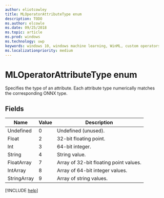 ```yaml
---
author: eliotcowley
title: MLOperatorAttributeType enum
description: TODO
ms.author: elcowle
ms.date: 09/25/2018
ms.topic: article
ms.prod: windows
ms.technology: uwp
keywords: windows 10, windows machine learning, WinML, custom operators, MLOperatorAttributeType
ms.localizationpriority: medium
---
```


# MLOperatorAttributeType enum

Specifies the type of an attribute. Each attribute type numerically matches the corresponding ONNX type.

## Fields

| Name        | Value | Description                            |
|-------------|-------|----------------------------------------|
| Undefined   | 0     | Undefined (unused).                    |
| Float       | 2     | 32-bit floating point.                 |
| Int         | 3     | 64-bit integer.                        |
| String      | 4     | String value.                          |
| FloatArray  | 7     | Array of 32-bit floating point values. |
| IntArray    | 8     | Array of 64-bit integer values.        |
| StringArray | 9     | Array of string values.                |

[!INCLUDE [help](../includes/get-help.md)]